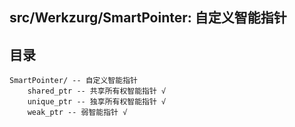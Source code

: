 ## src/Werkzurg/SmartPointer: 自定义智能指针

## 目录

```
SmartPointer/ -- 自定义智能指针
    shared_ptr -- 共享所有权智能指针 √
    unique_ptr -- 独享所有权智能指针 √
    weak_ptr -- 弱智能指针 √
```
